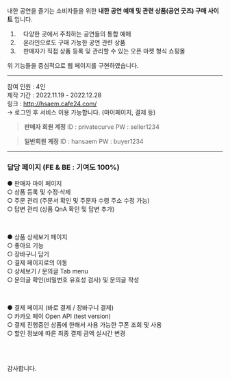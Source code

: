 내한 공연을 즐기는 소비자들을 위한 **내한 공연 예매 및 관련 상품(공연 굿즈) 구매 사이트** 입니다. 

1. 　다양한 곳에서 주최하는 공연들의 통합 예매 
2. 　온라인으로도 구매 가능한 공연 관련 상품
3. 　판매자가 직접 상품 등록 및 관리할 수 있는 오픈 마켓 형식 쇼핑몰

위 기능들을 중심적으로 웹 페이지를 구현하였습니다.

<hr> 

참여 인원 : 4인
<br>
제작 기간 : 2022.11.19 - 2022.12.28
<br>
링크 : http://hsaem.cafe24.com/
<br>
→ 로그인 후 서비스 이용 가능합니다. (마이페이지, 결제 등) 

> **판매자 회원 계정** 
ID   :  privatecurve
PW :  seller1234

> **일반회원 계정** 
ID   :  hansaem
PW :  buyer1234

<hr>

<h3> 담당 페이지 (FE & BE : 기여도 100%) </h3>

● 판매자 마이 페이지                                            <br>
  ○ 상품 등록 및 수정·삭제                                      <br>
  ○ 주문 관리 (주문서 확인 및 주문자 수령 주소 수정 가능)        <br>
  ○ 답변 관리 (상품 QnA 확인 및 답변 추가)                      
 
<br>

● 상품 상세보기 페이지                                          <br>
  ○ 좋아요 기능                                                 <br>
  ○ 장바구니 담기                                               <br>
  ○ 결제 페이지로의 이동                                        <br>
  ○ 상세보기 / 문의글 Tab menu                                  <br>
  ○ 문의글 확인(비밀번호 유효성 검사) 및 문의글 작성 

<br>

● 결제 페이지 (바로 결제 / 장바구니 결제)                       <br>
  ○ 카카오 페이 Open API (test version)                        <br>
  ○ 결제 진행중인 상품에 한해서 사용 가능한 쿠폰 조회 및 사용   <br>
  ○ 할인 정보에 따른 최종 결제 금액 실시간 변경                 

<br><br>

감사합니다. 
  
